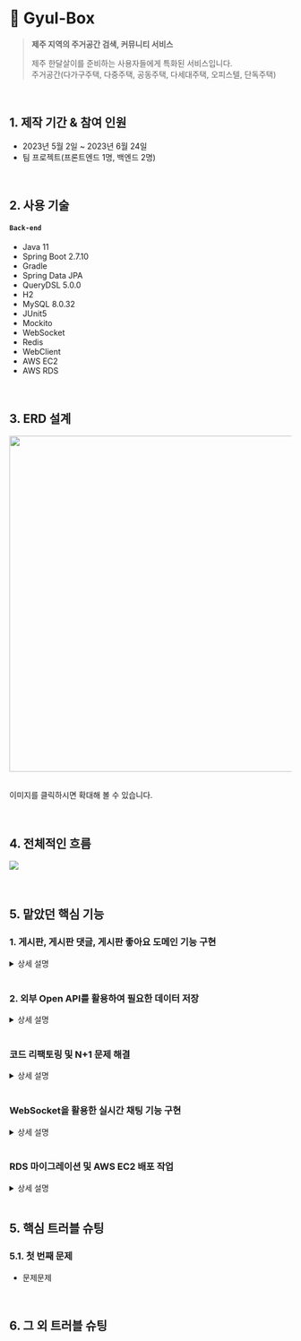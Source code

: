 # :pushpin: Gyul-Box
><b>제주 지역의 주거공간 검색, 커뮤니티 서비스</b>
>
>제주 한달살이를 준비하는 사용자들에게 특화된 서비스입니다.   
>주거공간(다가구주택, 다중주택, 공동주택, 다세대주택, 오피스텔, 단독주택)

</br>

## 1. 제작 기간 & 참여 인원
- 2023년 5월 2일 ~ 2023년 6월 24일
- 팀 프로젝트(프론트엔드 1명, 백엔드 2명)

</br>

## 2. 사용 기술
#### `Back-end`
  - Java 11
  - Spring Boot 2.7.10
  - Gradle
  - Spring Data JPA
  - QueryDSL 5.0.0
  - H2
  - MySQL 8.0.32
  - JUnit5
  - Mockito
  - WebSocket
  - Redis
  - WebClient
  - AWS EC2
  - AWS RDS

</br>

## 3. ERD 설계
<img src="https://github.com/bangjaeyoung/gyul-box/assets/80241053/71ec04c6-2c24-414f-99a1-a4dacb6de443" width=600 height=600>

</br>
</br>

이미지를 클릭하시면 확대해 볼 수 있습니다.

</br>

## 4. 전체적인 흐름
<img src="https://github.com/bangjaeyoung/gyul-box/assets/80241053/72a29c5c-dba1-46e0-8411-5c9544181cb6">

</br>
</br>
</br>

## 5. 맡았던 핵심 기능
### 1. 게시판, 게시판 댓글, 게시판 좋아요 도메인 기능 구현
 
<details>
<summary>상세 설명</summary>
<div markdown="1">

#### 1-1. 연관 관계 그림

<img src="https://github.com/bangjaeyoung/gyul-box/assets/80241053/0e7d6ac5-a7e2-4cf6-8911-8abd2bfb2a4a">

#### 1-2. 각 도메인 Service Layer 코드

- [게시판](https://github.com/bangjaeyoung/gyul-box/blob/main/server/src/main/java/jeju/oneroom/post/service/PostService.java)   
- [게시판 댓글](https://github.com/bangjaeyoung/gyul-box/blob/main/server/src/main/java/jeju/oneroom/postcomment/service/PostCommentService.java)   
- [게시판 좋아요](https://github.com/bangjaeyoung/gyul-box/blob/main/server/src/main/java/jeju/oneroom/postlike/service/PostLikeService.java)

#### 1-3. 내용

- 특정 게시물이 삭제될 경우, 해당 게시물의 댓글, 좋아요 데이터도 삭제되도록 구현하였습니다.   
```Java
    @OneToMany(mappedBy = "post", orphanRemoval = true)
    private List<PostComment> postComments = new ArrayList<>();

    @OneToMany(mappedBy = "post", orphanRemoval = true)
    private List<PostLike> postLikes = new ArrayList<>();
```

</br>

- 게시물과 댓글이 수정, 삭제할 경우 작성한 본인만 가능하도록 처리하였습니다.   
```Java
    @Transactional
    public Post updatePost(User user, PostDto.Patch patchDto) {
        Post verifiedPost = findVerifiedPost(patchDto.getPostId());

        if (verifiedPost.isAuthor(user)) {
            verifiedPost.update(patchDto.getTitle(), patchDto.getContent());
        } else {
            throw new BusinessLogicException(ExceptionCode.NO_PERMISSION_TO_EDIT);
        }

        return verifiedPost;
    }
```

</br>

- 게시물 조회 시, 조회 수가 1씩 증가되도록 Post 엔티티 내에 필드값 변경 메서드를 만들었습니다.   
  - 서비스단의 로직에서 처리하지 않은 이유는 JPA의 변경감지를 이용하고, 코드 재사용성을 높이기 위함입니다.   
```Java
    @Transactional
    public PostDto.Response findPostByPostId(long postId) {
        Post verifiedPost = findVerifiedPost(postId);
        verifiedPost.updateViews(); // 단일 게시글 조회 시, 조회 수 1씩 증가

        return postMapper.postToResponseDto(verifiedPost);
    }
```

</br>

- 게시글에 대한 좋아요를 2번 누를 경우, 취소되도록 기능을 구현했습니다.   
```Java
    @Transactional
    public void pushLike(Post post, User user) {
        checkSameUser(post, user);
        postLikeRepository.findByPostAndUser(post, user)
                .ifPresentOrElse(
                        postLike -> postLikeRepository.deleteById(postLike.getId()),
                        () -> {
                            PostLike postLike = PostLike.builder().post(post).user(user).build();
                            postLikeRepository.save(postLike);
                        });
    }
```

</div>
</details>

</br>

### 2. 외부 Open API를 활용하여 필요한 데이터 저장

<details>
<summary>상세 설명</summary>
<div markdown="1">
  
#### 2-1. 사용 목적

- 지역에 따른 주거공간 데이터 필요
- 프론트단의 지도 인터페이스에 활용될 주거공간의 위도, 경도 데이터 필요

#### 2-2. 호출 흐름

1. 지역 코드를 파라미터로 외부 Open API를 호출합니다.   
2. 응답된 데이터는 서비스단으로 이동하여 가공됩니다.   
    - 주거공간의 타입을 선별   
    - 주거공간의 위도, 경도 데이터를 위해 또 다른 외부 Open API를 호출   
    - HouseInfo 엔티티 필드에 맞는 데이터들을 뽑아내 DB에 저장   
(외부 Open API의 호출은 모두 WebClient 라이브러리를 이용하였습니다)

#### 2-3. 코드
:pushpin: [OpenApiController.Java](https://github.com/bangjaeyoung/gyul-box/blob/main/server/src/main/java/jeju/oneroom/openapi/controller/OpenApiController.java)   
:pushpin: [OpenApiService.Java](https://github.com/bangjaeyoung/gyul-box/blob/main/server/src/main/java/jeju/oneroom/openapi/service/OpenApiService.java)   
:pushpin: [GeoPointService.Java](https://github.com/bangjaeyoung/gyul-box/blob/main/server/src/main/java/jeju/oneroom/openapi/service/GeoPointService.java)   

</div>
</details>

</br>

### 코드 리팩토링 및 N+1 문제 해결

<details>
<summary>상세 설명</summary>
<div markdown="1">
findPostById() 메서드를 예시, 엑셀 파일 참고, 해당 게시글의 댓글이 N+1 문제 원인
</div>
</details>

</br>

### WebSocket을 활용한 실시간 채팅 기능 구현

<details>
<summary>상세 설명</summary>
<div markdown="1">
</div>
</details>

</br>

### RDS 마이그레이션 및 AWS EC2 배포 작업

<details>
<summary>상세 설명</summary>
<div markdown="1">
</div>
</details>

</br>

## 5. 핵심 트러블 슈팅
### 5.1. 첫 번째 문제
- 문제문제

</br>

## 6. 그 외 트러블 슈팅
